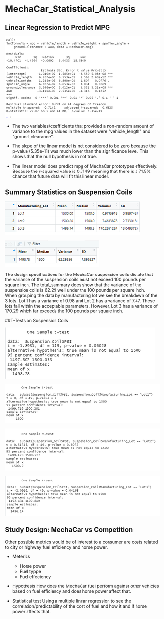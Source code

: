 # MechaCar_Statistical_Analysis

## Linear Regression to Predict MPG

![This is an image](https://github.com/KyHicks/MechaCar_Statistical_Analysis/blob/main/images/deliverable%201%20screenshot.PNG)
* The two variables/coefficients that provided a non-random amount of variance to the mpg values in the dataset were "vehicle_length" and "ground_clearance".

* The slope of the linear model is not considered to be zero because the p-value (5.35e-11)  was much lower than the significance level.  This shows that the null bypothesis in not true.

*  The linear model does predict mpg of MechaCar prototypes effectively.  Because the r-squared value is 0.7149 meaning that there is a 71.5% chance that future data will fit this linear model.

## Summary Statistics on Suspension Coils

![This is an image](https://github.com/KyHicks/MechaCar_Statistical_Analysis/blob/main/images/lot_summary.PNG)

![This is an image](https://github.com/KyHicks/MechaCar_Statistical_Analysis/blob/main/images/total_summary.PNG)

The design specifications for the MechaCar suspension coils dictate that the variance of the suspension coils must not exceed 100 pounds per square inch. The total_summary does show that the variance of the suspension coils is 62.29 well under the 100 pounds per square inch.  
When grouping the data by manufacturing lot we see the breakdown of the 3 lots.  Lot 1 has a variance of 0.98 and Lot 2 has a variance of 7.47.  These lots fall within the acceptable parameters.  However, Lot 3 has a variance of 170.29 which far exceeds the 100 pounds per square inch.

##T-Tests on Suspension Coils

![This is an image](https://github.com/KyHicks/MechaCar_Statistical_Analysis/blob/main/images/t._test_all_%20lots.PNG)

![This is an image](https://github.com/KyHicks/MechaCar_Statistical_Analysis/blob/main/images/t_test_lot1.PNG)

![This is an image](https://github.com/KyHicks/MechaCar_Statistical_Analysis/blob/main/images/t_test_lot2.PNG)

![This is an image](https://github.com/KyHicks/MechaCar_Statistical_Analysis/blob/main/images/t_test_lot3.PNG)

## Study Design: MechaCar vs Competition

Other possible metrics would be of interest to a consumer are costs related to city or highway fuel efficiency and horse power.

* Meterics
	* Horse power
	* Fuel typpe
	* Fuel effeciency

* Hypothesis 
How does the MechaCar fuel perform against other vehicles based on fuel efficiency and does horse power affect that.

* Statistical test 
Using a multiple linear regression to see the correlation/predictability of the cost of fuel and how it and if horse power affects that.


